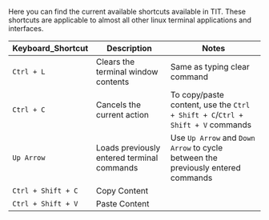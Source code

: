 Here you can find the current available shortcuts available in TIT. These shortcuts are applicable to almost all other linux terminal applications and interfaces.  

| Keyboard_Shortcut | Description | Notes |
| ------------- | ------------- | ------------- |
| `Ctrl + L`   | Clears the terminal window contents | Same as typing clear command |
| `Ctrl + C`   | Cancels the current action | To copy/paste content, use the `Ctrl + Shift + C`/`Ctrl + Shift + V` commands |
| `Up Arrow`   | Loads previously entered terminal commands | Use `Up Arrow` and `Down Arrow` to cycle between the previously entered commands |
| `Ctrl + Shift + C`   | Copy Content |  |
| `Ctrl + Shift + V`   | Paste Content |  |
